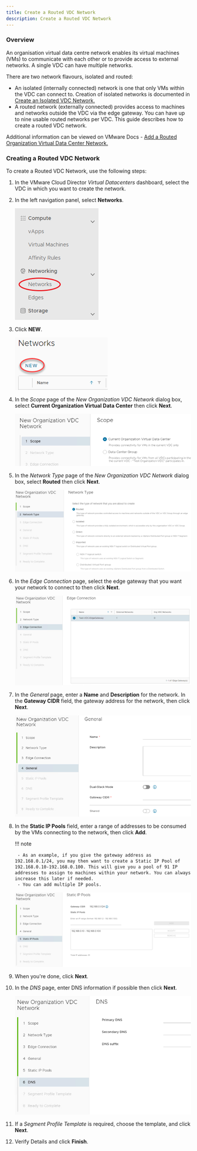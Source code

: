 ```yaml
---
title: Create a Routed VDC Network
description: Create a Routed VDC Network
---
```


### Overview

An organisation virtual data centre network enables its virtual machines (VMs) to communicate with each other or to provide access to external networks. A single VDC can have multiple networks.

There are two network flavours, isolated and routed:

- An isolated (internally connected) network is one that only VMs within the VDC can connect to. Creation of isolated networks is documented in [Create an Isolated VDC Network.](./create_an_isolated_vdc_network.md)
- A routed network (externally connected) provides access to machines and networks outside the VDC via the edge gateway. You can have up to nine usable routed networks per VDC. This guide describes how to create a routed VDC network.

Additional information can be viewed on VMware Docs - [Add a Routed Organization Virtual Data Center Network.](https://docs.vmware.com/en/VMware-Cloud-Director/10.4/VMware-Cloud-Director-Tenant-Portal-Guide/GUID-74C4D27F-9E2A-4EB2-BBE1-CDD45C80E270.html)

### Creating a Routed VDC Network

To create a Routed VDC Network, use the following steps:

1. In the VMware Cloud Director *Virtual Datacenters* dashboard, select the VDC in which you want to create the network.

1. In the left navigation panel, select **Networks**.

	![Networks](./assets/networks.png)

1. Click **NEW**.

	![New Network](./assets/networks_new.png)

1.  In the *Scope* page of the *New Organization VDC Network* dialog box, select **Current Organization Virtual Data Center** then click **Next**.

	![New VDC Network](./assets/networks_new_vdc.png)

1.  In the *Network Type* page of the *New Organization VDC Network* dialog box, select **Routed** then click **Next**.

	![New Routed Network](./assets/networks_new_type_routed.png)
	
1. In the *Edge Connection* page, select the edge gateway that you want your network to connect to then click **Next**.

	![New Routed Network Edge](./assets/networks_new_type_routed_edge.png)

1. In the *General* page, enter a **Name** and **Description** for the network. In the **Gateway CIDR** field, the gateway address for the network, then click **Next**.

	![New Routed Network General](./assets/networks_new_type_routed_general.png)

1. In the **Static IP Pools** field, enter a range of addresses to be consumed by the VMs connecting to the network, then click **Add**.

	!!! note
	
		- As an example, if you give the gateway address as 192.168.0.1/24, you may then want to create a Static IP Pool of 192.168.0.10-192.168.0.100. This will give you a pool of 91 IP addresses to assign to machines within your network. You can always increase this later if needed.
		- You can add multiple IP pools.
		
	![New Routed Network Pools](./assets/networks_new_type_routed_pools.png)

1. When you're done, click **Next**.

1. In the *DNS* page, enter DNS information if possible then click **Next**.

	![New Routed Network DNS](./assets/networks_new_type_routed_dns.png)

1. If a *Segment Profile Template* is required, choose the template, and click **Next**.

1. Verify Details and click **Finish**.